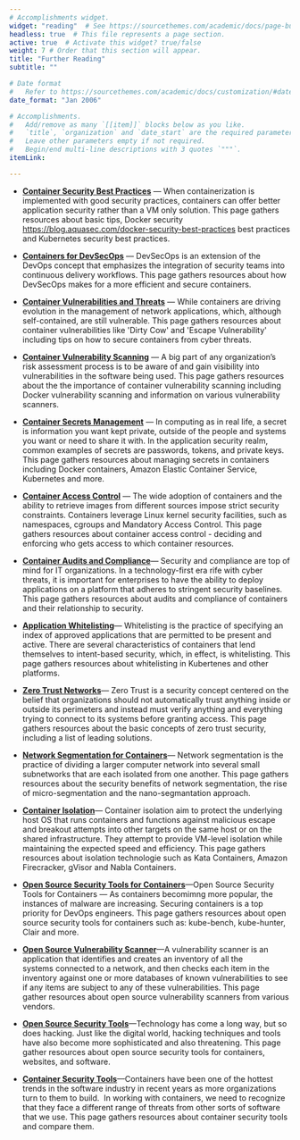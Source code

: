 ```yaml
---
# Accomplishments widget.
widget: "reading"  # See https://sourcethemes.com/academic/docs/page-builder/
headless: true  # This file represents a page section.
active: true  # Activate this widget? true/false
weight: 7 # Order that this section will appear.
title: "Further Reading"
subtitle: ""

# Date format
#   Refer to https://sourcethemes.com/academic/docs/customization/#date-format
date_format: "Jan 2006"

# Accomplishments.
#   Add/remove as many `[[item]]` blocks below as you like.
#   `title`, `organization` and `date_start` are the required parameters.
#   Leave other parameters empty if not required.
#   Begin/end multi-line descriptions with 3 quotes `"""`.
itemLink:

---
```


- **[Container Security Best Practices](/display/containers/Container+Security+Best+Practices)** — When containerization is implemented with good security practices, containers can offer better application security rather than a VM only solution. This page gathers resources about basic tips, Docker security https://blog.aquasec.com/docker-security-best-practices best practices and Kubernetes security best practices.

- **[Containers for DevSecOps](/display/containers/Containers+for+DevSecOps)** — DevSecOps is an extension of the DevOps concept that emphasizes the integration of security teams into continuous delivery workflows. This page gathers resources about&nbsp;how DevSecOps makes for a more efficient and secure containers.

- **[Container Vulnerabilities and Threats](/display/containers/Container+Vulnerabilities+and+Threats)** — While containers are driving evolution in the management of network applications, which, although self-contained, are still vulnerable. This page gathers resources about container vulnerabilities like 'Dirty Cow' and 'Escape Vulnerability' including tips on how to secure containers from cyber threats.

- **[Container Vulnerability Scanning](/display/containers/Container+Vulnerability+Scanning)** — A big part of any organization’s risk assessment process is to be aware of and gain visibility into vulnerabilities in the software being used. This page gathers resources about the the importance of container vulnerability scanning including Docker vulnerability scanning and information on various vulnerability scanners.
- **[Container Secrets Management](/display/containers/Container+Secrets+Management)** — In computing as in real life, a secret is information you want kept private, outside of the people and systems you want or need to share it with. In the application security realm, common examples of secrets are passwords, tokens, and private keys. This page gathers resources about managing secrets in containers including Docker containers, Amazon Elastic Container Service, Kubernetes and more.

- **[Container Access Control](/display/containers/Container+Access+Control)** — The wide adoption of containers and the ability to retrieve images from different sources impose strict security constraints. Containers leverage Linux kernel security facilities, such as namespaces, cgroups and Mandatory Access Control. This page gathers resources about&nbsp;container access control - deciding and enforcing who gets access to which container resources.

- **[Container Audits and Compliance](/display/containers/Container+Audits+and+Compliance)**— Security and compliance are top of mind for IT organizations. In a technology-first era rife with cyber threats, it is important for enterprises to have the ability to deploy applications on a platform that adheres to stringent security baselines. This page gathers resources about audits and compliance of containers and their relationship to security.

- **[Application Whitelisting](/display/containers/Application+Whitelisting)**— Whitelisting is the practice of specifying an index of approved applications that are permitted to be present and active. There are several characteristics of containers that lend themselves to intent-based security, which, in effect, is whitelisting. This page gathers resources about whitelisting in Kubertenes and other platforms.

- **[Zero Trust Networks](/display/containers/Zero+Trust+Networks)**— Zero Trust is a security concept centered on the belief that organizations should not automatically trust anything inside or outside its perimeters and instead must verify anything and everything trying to connect to its systems before granting access. This page gathers resources about the basic concepts of zero trust security, including a list of leading solutions.

- **[Network Segmentation for Containers](/display/containers/Network+Segmentation+for+Containers)**— Network segmentation is the practice of dividing a larger computer network into several small subnetworks that are each isolated from one another. This page gathers resources about the security benefits of network segmentation, the rise of micro-segmentation and the nano-segmantation approach.

- **[Container Isolation](/display/containers/Container+Isolation)**— Container isolation aim to protect the underlying host OS that runs containers and functions against malicious escape and breakout attempts into other targets on the same host or on the shared infrastructure. They attempt to provide VM-level isolation while maintaining the expected speed and efficiency. This page gathers resources about isolation technologie such as Kata Containers, Amazon Firecracker, gVisor and Nabla Containers.
- **[Open Source Security Tools for Containers](/display/containers/Open+Source+Security+Tools+for+Containers)**—Open Source Security Tools for Containers</a> — <span class="smalltext">As containers becomimng more popular, the instances of malware are increasing. Securing containers is a top priority for DevOps engineers. This page gathers resources about open source security tools for containers such as: kube-bench, kube-hunter, Clair and more.
- **[Open Source Vulnerability Scanner](/display/containers/Open+Source+Vulnerability+Scanner)**—A vulnerability scanner is an application that identifies and creates an inventory of all the systems&nbsp;connected to a network, and then&nbsp;checks each item in the inventory against one or more databases of known vulnerabilities to see if any items are subject to any of these vulnerabilities. This page gather&nbsp;resources about open source vulnerability scanners from&nbsp;various vendors.
- **[Open Source Security Tools](/display/containers/Open+Source+Security+Tools)**—Technology has come a long way, but so does hacking. Just like the digital world, hacking techniques and tools have also become more sophisticated and also threatening. This page gather&nbsp;resources about open source security tools for containers, websites, and software.
- **[Container Security Tools](/display/containers/Container+Security+Tools)**—Containers have been one of the hottest trends in the software industry in recent years as more organizations turn to them to build.&nbsp;&nbsp;In working with containers, we need to recognize that they face a different range of threats from other sorts of software that we use.&nbsp;This page gathers resources about container security tools and compare them.
